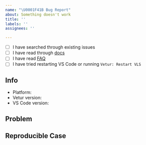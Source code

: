 ```yaml
---
name: "\U0001F41B Bug Report"
about: Something doesn't work
title: ''
labels: ''
assignees: ''

---
```


<!-- Check those before opening an issue -->

- [ ] I have searched through existing issues
- [ ] I have read through [docs](https://vuejs.github.io/vetur)
- [ ] I have read [FAQ](https://vuejs.github.io/vetur/guide/FAQ.html)
- [ ] I have tried restarting VS Code or running `Vetur: Restart VLS`

## Info

- Platform: <!-- Win/macOS/Linux -->
- Vetur version:
- VS Code version:

## Problem

<!-- Include error message from Panel -> Output -> Vue Language Server -->
<!-- With screenshot / gif if possible -->

## Reproducible Case

<!--
  Please provide clear steps for reproducing the problem. Otherwise we might close your issue.

  - Generate a project from https://github.com/octref/veturpack/generate
  - Make a minimal code change to demonstrate your problem
  - Push your commit
  - Include link to your changes in the issue
-->
